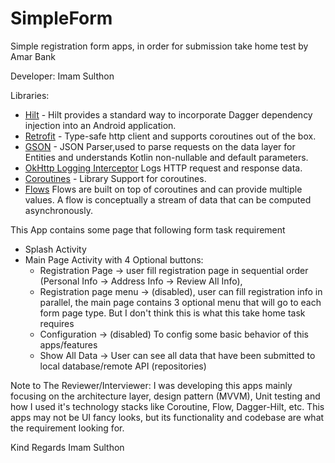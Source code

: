 # SimpleForm
Simple registration form apps, in order for submission take home test by Amar Bank

Developer: Imam Sulthon

Libraries:
- [Hilt](https://dagger.dev/hilt/) - Hilt provides a standard way to incorporate Dagger dependency injection into an Android application.
- [Retrofit](https://square.github.io/retrofit/) - Type-safe http client
  and supports coroutines out of the box.
- [GSON](https://github.com/square/gson) - JSON Parser,used to parse
  requests on the data layer for Entities and understands Kotlin non-nullable
  and default parameters.
- [OkHttp Logging Interceptor](https://github.com/square/okhttp/blob/master/okhttp-logging-interceptor/README.md)
  Logs HTTP request and response data.
- [Coroutines](https://github.com/Kotlin/kotlinx.coroutines) - Library Support for coroutines.
- [Flows](https://developer.android.com/kotlin/flow)
  Flows are built on top of coroutines and can provide multiple values.
  A flow is conceptually a stream of data that can be computed asynchronously.

This App contains some page that following form task requirement
- Splash Activity
- Main Page Activity with 4 Optional buttons: 
  * Registration Page -> user fill registration page in sequential order (Personal Info -> Address Info -> Review All Info),
  * Registration page menu -> (disabled), user can fill registration info in parallel, the main page contains 3 optional menu that will go to each form page type. But I don't think this is what this take home task requires
  * Configuration -> (disabled) To config some basic behavior of this apps/features
  * Show All Data -> User can see all data that have been submitted to local database/remote API (repositories)


Note to The Reviewer/Interviewer: 
I was developing this apps mainly focusing on the architecture layer,
design pattern (MVVM), Unit testing and how I used it's technology stacks like Coroutine, Flow, Dagger-Hilt, etc. 
This apps may not be UI fancy looks, but its functionality and codebase are what the requirement looking for.

Kind Regards
Imam Sulthon
